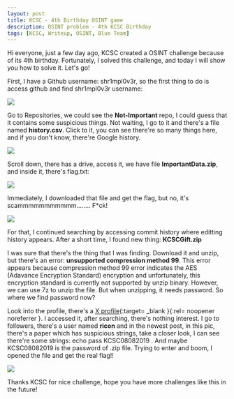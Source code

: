 ```yaml
---
layout: post
title: KCSC - 4th Birthday OSINT game
description: OSINT problem - 4th KCSC Birthday 
tags: [KCSC, Writeup, OSINT, Blue Team]
---
```


Hi everyone, just a few day ago, KCSC created a OSINT challenge because of its 4th birthday. Fortunately, I solved this challenge, and today
I will show you how to solve it. Let's go!

First, I have a Github username: shr1mpl0v3r, so the first thing to do is access github and find shr1mpl0v3r username:

![]({{site.url}}/assets/images/KCSCbirthday/image.png)

Go to Repositories, we could see the **Not-Important** repo, I could guess that it contains some suspicious things. Not waiting,
I go to it and there's a file named **history.csv**. Click to it, you can see there're so many things here, and if you don't know,
there're Google history. 

![]({{site.url}}/assets/images/KCSCbirthday/Screenshot_2023-08-07_07_06_06.png)

Scroll down, there has a drive, access it, we have file **ImportantData.zip**, and inside it, there's flag.txt:

![]({{site.url}}/assets/images/KCSCbirthday/Screenshot_2023-08-07_07_10_06.png)

Immediately, I downloaded that file and get the flag, but no, it's scammmmmmmmmmm........ F*ck!

![]({{site.url}}/assets/images/KCSCbirthday/image2.png)

For that, I continued searching by accessing commit history where editting history appears. After a short time, I found new thing: **KCSCGift.zip**

I was sure that there's the thing that I was finding. Download it and unzip, but there's an error: **unsupported compression method 99**. This
error appears because compression method 99 error indicates the AES (Adavance Encryption Standard) encryption and unfortunately, this encryption standard is currently not supported by unzip binary. However, we can use 7z to unzip the file. But when unzipping, it needs password. So where we find password now?

Look into the profile, there's a [X profile](https://twitter.com/anokflexer){:target= _blank }{:rel= noopener noreferrer }. I accessed it, after searching, there's nothing interest. I go to followers, there's a user named **ricon** and in the newest post, in this pic, there's a paper which has suspicious strings, take a closer look, I can see there're some strings:  echo pass KCSC08082019 . And maybe  KCSC08082019  is the password of .zip file. Trying to enter and boom, I opened the file and get the real flag!!

![]({{site.url}}/assets/images/KCSCbirthday/image4.png)

Thanks KCSC for nice challenge, hope you have more challenges like this in the future!

